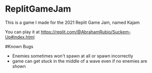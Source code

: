 # ReplitGameJam
This is a game I made for the 2021 Replit Game Jam, named Kajam

You can play it at https://replit.com/@AbrahamRubio/Suckem-Up#index.html

#Known Bugs

 - Enemies sometimes won't spawn at all or spawn incorrectly
 - game can get stuck in the middle of a wave even if no enemies are shown
